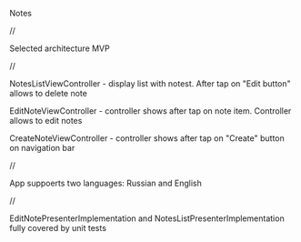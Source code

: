 Notes

//

Selected architecture MVP

//

NotesListViewController - display list with notest. After tap on "Edit button" allows to delete note

EditNoteViewController - controller shows after tap on note item. Controller allows to edit notes

CreateNoteViewController - controller shows after tap on "Create" button on navigation bar

//

App suppoerts two languages: Russian and English

//

EditNotePresenterImplementation and  NotesListPresenterImplementation fully covered by unit tests
